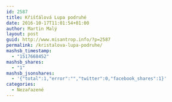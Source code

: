 ```yaml
---
id: 2587
title: Křišťálová Lupa podruhé
date: 2016-10-17T11:01:54+01:00
author: Martin Malý
layout: post
guid: http://www.misantrop.info/?p=2587
permalink: /kristalova-lupa-podruhe/
mashsb_timestamp:
  - "1517668452"
mashsb_shares:
  - "1"
mashsb_jsonshares:
  - '{"total":1,"error":"","twitter":0,"facebook_shares":1}'
categories:
  - Nezařazené
---
```

